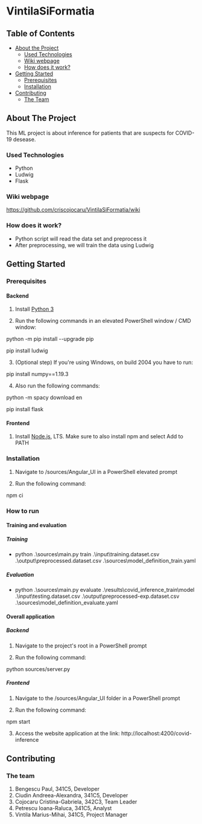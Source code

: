 # VintilaSiFormatia

## Table of Contents

- [About the Project](#about-the-project)
  - [Used Technologies](#used-technologies)
  - [Wiki webpage](#wiki-webpage)
  - [How does it work?](#how-does-it-work)
- [Getting Started](#getting-started)
  - [Prerequisites](#prerequisites)
  - [Installation](#installation)
- [Contributing](#contributing)
  - [The Team](#the-team)

## About The Project

This ML project is about inference for patients that are suspects for COVID-19 desease.

### Used Technologies

 * Python
 * Ludwig
 * Flask

### Wiki webpage
https://github.com/criscojocaru/VintilaSiFormatia/wiki

### How does it work?
 * Python script will read the data set and preprocess it
 * After preprocessing, we will train the data using Ludwig

## Getting Started

### Prerequisites

#### Backend

1. Install [Python 3](https://www.python.org/downloads/)

2. Run the following commands in an elevated PowerShell window / CMD window:

python -m pip install --upgrade pip

pip install ludwig

3. (Optional step) If you're using Windows, on build 2004 you have to run:

pip install numpy==1.19.3

4. Also run the following commands:

python -m spacy download en

pip install flask

#### Frontend

1. Install [Node.js](https://nodejs.org/en/), LTS. Make sure to also install npm and select Add to PATH

### Installation

1. Navigate to /sources/Angular_UI in a PowerShell elevated prompt

2. Run the following command:

npm ci

### How to run

#### Training and evaluation

##### Training

 * python .\sources\main.py train .\input\training.dataset.csv .\output\preprocessed.dataset.csv .\sources\model_definition_train.yaml

##### Evaluation

 * python .\sources\main.py evaluate .\results\covid_inference_train\model .\input\testing.dataset.csv .\output\preprocessed-exp.dataset.csv .\sources\model_definition_evaluate.yaml

#### Overall application

##### Backend

1. Navigate to the project's root in a PowerShell prompt

2. Run the following command:

python sources/server.py

##### Frontend

1. Navigate to the /sources/Angular_UI folder in a PowerShell prompt

2. Run the following command:

npm start

3. Access the website application at the link: http://localhost:4200/covid-inference

## Contributing

### The team

1. Bengescu Paul, 341C5, Developer
2. Ciudin Andreea-Alexandra, 341C5, Developer
3. Cojocaru Cristina-Gabriela, 342C3, Team Leader
4. Petrescu Ioana-Raluca, 341C5, Analyst
5. Vintila Marius-Mihai, 341C5, Project Manager
